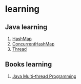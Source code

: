 # learning
## Java learning
1. [HashMap](/src/main/java/com/machao/learning/collection/HashMap/README.md)
2. [ConcurrentHashMap](/src/main/java/com/machao/learning/concurrent/concurrentHashMap/README.md)
3. [Thread](/src/main/java/com/machao/learning/thread/README.md)


## Books learning
1. [Java Multi-thread Programming](/src/main/java/com/machao/learning/thread/JavaMultiThread/README.md)
